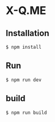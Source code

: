 # X-Q.ME

## Installation

```
$ npm install
```

## Run
```
$ npm run dev
```

## build
```
$ npm run build
```
